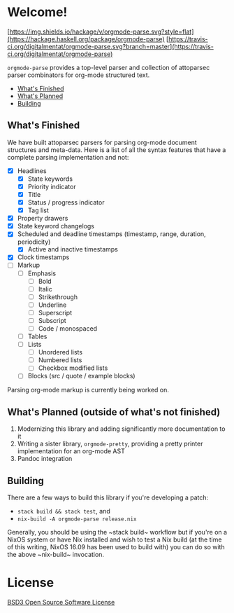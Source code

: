 # Welcome!
[https://img.shields.io/hackage/v/orgmode-parse.svg?style=flat](https://hackage.haskell.org/package/orgmode-parse)
[https://travis-ci.org/digitalmentat/orgmode-parse.svg?branch=master](https://travis-ci.org/digitalmentat/orgmode-parse)

`orgmode-parse` provides a top-level parser and collection of attoparsec parser
combinators for org-mode structured text.

- [What's Finished](#whats-finished)
- [What's Planned](#whats-planned)
- [Building](#building)
  
## What's Finished
We have built attoparsec parsers for parsing org-mode document structures and
meta-data. Here is a list of all the syntax features that have a complete
parsing implementation and not:

- [X] Headlines
  - [X] State keywords
  - [X] Priority indicator
  - [X] Title
  - [X] Status / progress indicator
  - [X] Tag list
- [X] Property drawers
- [X] State keyword changelogs
- [X] Scheduled and deadline timestamps (timestamp, range, duration, periodicity)
  - [X] Active and inactive timestamps
- [X] Clock timestamps
- [ ] Markup
  - [ ] Emphasis
    - [ ] Bold
    - [ ] Italic
    - [ ] Strikethrough
    - [ ] Underline
    - [ ] Superscript
    - [ ] Subscript
    - [ ] Code / monospaced
  - [ ] Tables
  - [ ] Lists
    - [ ] Unordered lists
    - [ ] Numbered lists
    - [ ] Checkbox modified lists
  - [ ] Blocks (src / quote / example blocks)

Parsing org-mode markup is currently being worked on.

## What's Planned (outside of what's not finished)
1. Modernizing this library and adding significantly more documentation to it
2. Writing a sister library, `orgmode-pretty`, providing a pretty printer
   implementation for an org-mode AST
3. Pandoc integration

## Building
There are a few ways to build this library if you're developing a patch:

- `stack build && stack test`, and
- `nix-build -A orgmode-parse release.nix`

Generally, you should be using the ~stack build~ workflow but if you're on a
NixOS system or have Nix installed and wish to test a Nix build (at the time of
this writing, NixOS 16.09 has been used to build with) you can do so with the
above ~nix-build~ invocation.

# License
[BSD3 Open Source Software License](https://github.com/digitalmentat/orgmode-parse/blob/master/LICENSE)
